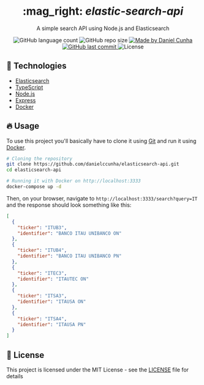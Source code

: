 <div align="center">
  <h1>
    :mag_right: <i>elastic-search-api</i>
  </h1>
  <p>
    A simple search API using Node.js and Elasticsearch
  </p>

  <img alt="GitHub language count" src="https://img.shields.io/github/languages/count/danielccunha/elastic-search-api?color=%233a86ff">
  <img alt="GitHub repo size" src="https://img.shields.io/github/repo-size/danielccunha/elastic-search-api?color=%233a86ff">
  <a href="https://www.linkedin.com/in/daniel-cunha-53053816b/">
    <img alt="Made by Daniel Cunha" src="https://img.shields.io/badge/made%20by-Daniel%20Cunha-%23?color=%233a86ff">
  </a>
  <a href="https://github.com/danielccunha/crwn-clothing/commits/master">
    <img alt="GitHub last commit" src="https://img.shields.io/github/last-commit/danielccunha/elastic-search-api?color=%233a86ff">
  </a>
  <img alt="License" src="https://img.shields.io/badge/license-MIT-brightgreen?color=%233a86ff">
</div>

## :rocket: Technologies

- [Elasticsearch][elasticsearch]
- [TypeScript][typescript]
- [Node.js][nodejs]
- [Express][express]
- [Docker][docker]

## :fire: Usage

To use this project you'll basically have to clone it using [Git][git] and run it using [Docker][docker].

```sh
# Cloning the repository
git clone https://github.com/danielccunha/elasticsearch-api.git
cd elasticsearch-api

# Running it with Docker on http://localhost:3333
docker-compose up -d
```

Then, on your browser, navigate to `http://localhost:3333/search?query=IT` and the response should look something like this:

```json
[
  {
    "ticker": "ITUB3",
    "identifier": "BANCO ITAU UNIBANCO ON"
  },
  {
    "ticker": "ITUB4",
    "identifier": "BANCO ITAU UNIBANCO PN"
  },
  {
    "ticker": "ITEC3",
    "identifier": "ITAUTEC ON"
  },
  {
    "ticker": "ITSA3",
    "identifier": "ITAUSA ON"
  },
  {
    "ticker": "ITSA4",
    "identifier": "ITAUSA PN"
  }
]
```

## :memo: License

This project is licensed under the MIT License - see the [LICENSE](LICENSE) file for details

[git]: https://git-scm.com/
[docker]: https://www.docker.com/
[nodejs]: https://nodejs.org/
[express]: http://expressjs.com/
[typescript]: https://www.typescriptlang.org/
[elasticsearch]: https://www.elastic.co/pt/
